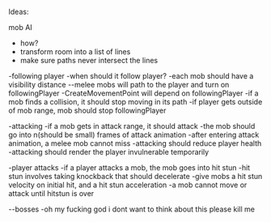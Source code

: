 Ideas:

mob AI

- how?
- transform room into a list of lines
- make sure paths never intersect the lines

-following player
-when should it follow player?
-each mob should have a visibility distance
--melee mobs will path to the player and turn on followingPlayer
-CreateMovementPoint will depend on followingPlayer
-if a mob finds a collision, it should stop moving in its path
-if player gets outside of mob range, mob should stop followingPlayer

-attacking
-if a mob gets in attack range, it should attack
-the mob should go into n(should be small) frames of attack animation
-after entering attack animation, a melee mob cannot miss
-attacking should reduce player health
-attacking should render the player invulnerable temporarily

-player attacks
-if a player attacks a mob, the mob goes into hit stun
-hit stun involves taking knockback that should decelerate
-give mobs a hit stun velocity on initial hit, and a hit stun acceleration
-a mob cannot move or attack until hitstun is over

--bosses
-oh my fucking god i dont want to think about this please kill me
